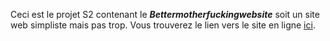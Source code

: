 Ceci est le projet S2 contenant le _**Bettermotherfuckingwebsite**_ soit un site web simpliste mais pas trop. Vous trouverez le lien vers le site en ligne [ici](https://marcusdetrez.github.io/).
